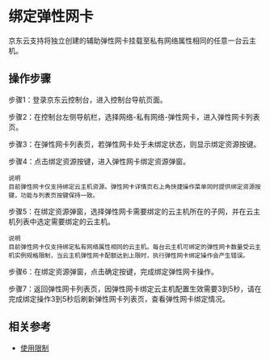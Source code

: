 # 绑定弹性网卡

京东云支持将独立创建的辅助弹性网卡挂载至私有网络属性相同的任意一台云主机。

## 操作步骤

步骤1：登录京东云控制台，进入控制台导航页面。

步骤2：在控制台左侧导航栏，选择网络-私有网络-弹性网卡，进入弹性网卡列表页。

步骤3：在弹性网卡列表页，若弹性网卡处于未绑定状态，则显示绑定资源按键。

步骤4：点击绑定资源按键，进入弹性网卡绑定资源弹窗。

	说明
	目前弹性网卡仅支持绑定云主机资源。弹性网卡详情页右上角快捷操作菜单同时提供绑定资源按键，功能与列表页按键保持一致。

步骤5：在绑定资源弹窗，选择弹性网卡需要绑定的云主机所在的子网，并在云主机列表中选定需要绑定的云主机。

	说明
	目前弹性网卡仅支持绑定私有网络属性相同的云主机。每台云主机可绑定的弹性网卡数量受云主机实例规格限制，当云主机弹性网卡配额达到上限时，执行弹性网卡绑定操作会产生错误。

步骤6：在绑定资源弹窗，点击确定按键，完成绑定弹性网卡操作。

步骤7：返回弹性网卡列表页，因弹性网卡绑定云主机配置生效需要3到5秒，请在完成绑定操作3到5秒后刷新弹性网卡列表页，查看弹性网卡绑定情况。

## 相关参考

- [使用限制](../../Introduction/Restrictions.md)
